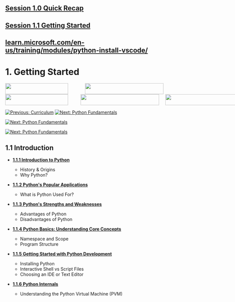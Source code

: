## [Session 1.0 Quick Recap](session-1.0-quick-recap.md)

## [Session 1.1 Getting Started](session-1.1.md)

## [learn.microsoft.com/en-us/training/modules/python-install-vscode/](https://learn.microsoft.com/en-us/training/modules/python-install-vscode/)

# 1. Getting Started


<!-- <img src="https://img.shields.io/badge/Label-Message-Color" width="150" height="30"> -->


<!-- <span style="display: flex; justify-content: space-between; width: 100%;">
    <img src="https://img.shields.io/badge/Version-v1.0.0-blue" width="150" height="30" style="margin-right: 20px;">
    <img src="https://img.shields.io/badge/Build-passing-brightgreen" width="150" height="30" style="margin-left: 20px;">
</span> -->

<span style="display: flex; justify-content: space-between; width: 100%;">
    <a href="/Python-Bootcamp/00-curriculum/README.md">
        <img src="https://img.shields.io/badge/Previous-Curriculum-blue" width="200" height="35" style="margin-right: 20px;">
    </a>
    <a href="/Python-Bootcamp/02-module-02-python-fundamentals/README.md">
        <img src="https://img.shields.io/badge/Next-Python Fundamentals-brightgreen" width="250" height="35" style="margin-left: 20px;">
    </a>
</span>


<span style="display: flex; justify-content: space-between; width: 100%;">
    <a href="/Python-Bootcamp/00-curriculum/README.md">
        <img src="https://img.shields.io/badge/Previous-Curriculum-blue" width="200" height="35" style="margin-right: 20px;">
    </a>
    <a href="/Python-Bootcamp/02-module-02-python-fundamentals/README.md">
        <img src="https://img.shields.io/badge/Next-Python_Fundamentals-brightgreen" width="250" height="35" style="margin-left: 20px;">
    </a>
    <a href="/Python-Bootcamp/03-module-03-data-handling/README.md">
        <img src="https://img.shields.io/badge/Next-Data_Handling-brightgreen" width="250" height="35" style="margin-left: 20px;">
    </a>
</span>



[![Previous: Curriculum](https://img.shields.io/badge/Previous-Curriculum-blue)](/Python-Bootcamp/00-curriculum/README.md)
[![Next: Python Fundamentals](https://img.shields.io/badge/Next-Python_Fundamentals-brightgreen)](/Python-Bootcamp/02-module-02-python-fundamentals/README.md)

[![Next: Python Fundamentals](https://img.shields.io/badge/Next-Python_Fundamentals-brightgreen)](/Python-Bootcamp/03-module-03-data-handling/README.md)

[![Next: Python Fundamentals](https://img.shields.io/badge/Next-Python_Fundamentals-brightgreen)](session-1.0-quick-recap.md)


<!-- 

<span style="display: flex; justify-content: space-between; width: 100%;">
    <a href="/Python-Bootcamp/01-module-01-getting-started/README.md" 
       style="display: inline-block; padding: 10px 20px; background-color: #4CAF50; color: white; text-align: center; text-decoration: none; border-radius: 5px; width: auto;">
        Previous: Getting Started
    </a>
    <a href="/Python-Bootcamp/03-module-03-data-handling/README.md" 
       style="display: inline-block; padding: 10px 20px; background-color: #4CAF50; color: white; text-align: center; text-decoration: none; border-radius: 5px; width: auto;">
        Next: Data Handling
    </a>
</span> -->

## 1.1 Introduction
- **[1.1.1 Introduction to Python](session-1.1.md/#111-introduction-to-python)**
  - History & Origins
  - Why Python?

- **[1.1.2 Python's Popular Applications](session-1.1.md/#112-pythons-popular-applications)**
  - What is Python Used For?

- **[1.1.3 Python's Strengths and Weaknesses](session-1.1.md/#113-pythons-strengths-and-weaknesses)**
  - Advantages of Python
  - Disadvantages of Python

- **[1.1.4 Python Basics: Understanding Core Concepts](session-1.1.md/#114-python-basics-understanding-core-concepts)**
  - Namespace and Scope
  - Program Structure

- **[1.1.5 Getting Started with Python Development](session-1.1.md/#115-getting-started-with-python-development)**
  - Installing Python
  - Interactive Shell vs Script Files
  - Choosing an IDE or Text Editor

- **[1.1.6 Python Internals](session-1.1.md/#116-understanding-the-python-virtual-machine-pvm)**
  - Understanding the Python Virtual Machine (PVM)


